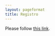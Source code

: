 ```yaml
---
layout: pageformat
title: Registro
---
```



<!DOCTYPE html>
<html>
  <head>
    <meta http-equiv="refresh" content="7; url='https://registro.olimpiadamatematicasmichoacan.org:8443/login/index.php'" />
  </head>
  <body>
    <p>Please follow <a href="https://registro.olimpiadamatematicasmichoacan.org:8443/login/index.php">this link</a>.</p>
  </body>
</html>
